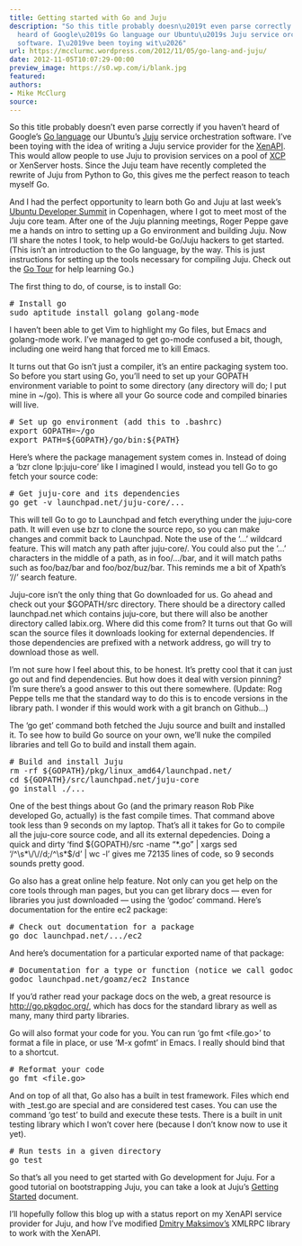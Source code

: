 ```yaml
---
title: Getting started with Go and Juju
description: "So this title probably doesn\u2019t even parse correctly if you haven\u2019t
  heard of Google\u2019s Go language our Ubuntu\u2019s Juju service orchestration
  software. I\u2019ve been toying wit\u2026"
url: https://mcclurmc.wordpress.com/2012/11/05/go-lang-and-juju/
date: 2012-11-05T10:07:29-00:00
preview_image: https://s0.wp.com/i/blank.jpg
featured:
authors:
- Mike McClurg
source:
---
```


<p>So this title probably doesn&rsquo;t even parse correctly if you haven&rsquo;t heard of Google&rsquo;s <a href="http://golang.org/">Go language</a> our Ubuntu&rsquo;s <a href="https://juju.ubuntu.com/">Juju</a> service orchestration software. I&rsquo;ve been toying with the idea of writing a Juju service provider for the <a href="http://docs.vmd.citrix.com/XenServer/6.0.0/1.0/en_gb/api/">XenAPI</a>. This would allow people to use Juju to provision services on a pool of <a href="http://xen.org/products/cloudxen.html">XCP</a> or XenServer hosts. Since the Juju team have recently completed the rewrite of Juju from Python to Go, this gives me the perfect reason to teach myself Go.</p>
<p>And I had the perfect opportunity to learn both Go and Juju at last week&rsquo;s <a href="http://uds.ubuntu.com/">Ubuntu Developer Summit</a> in Copenhagen, where I got to meet most of the Juju core team. After one of the Juju planning meetings, Roger Peppe gave me a hands on intro to setting up a Go environment and building Juju. Now I&rsquo;ll share the notes I took, to help would-be Go/Juju hackers to get started. (This isn&rsquo;t an introduction to the Go language, by the way. This is just instructions for setting up the tools necessary for compiling Juju. Check out the <a href="http://tour.golang.org/#1">Go Tour</a> for help learning Go.)</p>
<p>The first thing to do, of course, is to install Go:</p>
<pre class="brush: plain; title: ; notranslate">
# Install go
sudo aptitude install golang golang-mode
</pre>
<p>I haven&rsquo;t been able to get Vim to highlight my Go files, but Emacs and golang-mode work. I&rsquo;ve managed to get go-mode confused a bit, though, including one weird hang that forced me to kill Emacs.</p>
<p>It turns out that Go isn&rsquo;t just a compiler, it&rsquo;s an entire packaging system too. So before you start using Go, you&rsquo;ll need to set up your GOPATH environment variable to point to some directory (any directory will do; I put mine in ~/go). This is where all your Go source code and compiled binaries will live.</p>
<pre class="brush: plain; title: ; notranslate">
# Set up go environment (add this to .bashrc)
export GOPATH=~/go
export PATH=${GOPATH}/go/bin:${PATH}
</pre>
<p>Here&rsquo;s where the package management system comes in. Instead of doing a &lsquo;bzr clone lp:juju-core&rsquo; like I imagined I would, instead you tell Go to go fetch your source code:</p>
<pre class="brush: plain; title: ; notranslate">
# Get juju-core and its dependencies
go get -v launchpad.net/juju-core/...
</pre>
<p>This will tell Go to go to Launchpad and fetch everything under the juju-core path. It will even use bzr to clone the source repo, so you can make changes and commit back to Launchpad. Note the use of the &lsquo;&hellip;&rsquo; wildcard feature. This will match any path after juju-core/. You could also put the &lsquo;&hellip;&rsquo; characters in the middle of a path, as in foo/&hellip;/bar, and it will match paths such as foo/baz/bar and foo/boz/buz/bar. This reminds me a bit of Xpath&rsquo;s &lsquo;//&rsquo; search feature.</p>
<p>Juju-core isn&rsquo;t the only thing that Go downloaded for us. Go ahead and check out your $GOPATH/src directory. There should be a directory called launchpad.net which contains juju-core, but there will also be another directory called labix.org. Where did this come from? It turns out that Go will scan the source files it downloads looking for external dependencies. If those dependencies are prefixed with a network address, go will try to download those as well.</p>
<p>I&rsquo;m not sure how I feel about this, to be honest. It&rsquo;s pretty cool that it can just go out and find dependencies. But how does it deal with version pinning? I&rsquo;m sure there&rsquo;s a good answer to this out there somewhere. (Update: Rog Peppe tells me that the standard way to do this is to encode versions in the library path. I wonder if this would work with a git branch on Github&hellip;)</p>
<p>The &lsquo;go get&rsquo; command both fetched the Juju source and built and installed it. To see how to build Go source on your own, we&rsquo;ll nuke the compiled libraries and tell Go to build and install them again.</p>
<pre class="brush: plain; title: ; notranslate">
# Build and install Juju
rm -rf ${GOPATH}/pkg/linux_amd64/launchpad.net/
cd ${GOPATH}/src/launchpad.net/juju-core
go install ./...
</pre>
<p>One of the best things about Go (and the primary reason Rob Pike developed Go, actually) is the fast compile times. That command above took less than 9 seconds on my laptop. That&rsquo;s all it takes for Go to compile all the juju-core source code, and all its external depedencies. Doing a quick and dirty &lsquo;find ${GOPATH}/src -name &ldquo;*.go&rdquo; | xargs sed &lsquo;/^\s*\/\//d;/^\s*$/d&rsquo; | wc -l&rsquo; gives me 72135 lines of code, so 9 seconds sounds pretty good.</p>
<p>Go also has a great online help feature. Not only can you get help on the core tools through man pages, but you can get library docs &mdash; even for libraries you just downloaded &mdash; using the &lsquo;godoc&rsquo; command. Here&rsquo;s documentation for the entire ec2 package:</p>
<pre class="brush: plain; title: ; notranslate">
# Check out documentation for a package
go doc launchpad.net/.../ec2
</pre>
<p>And here&rsquo;s documentation for a particular exported name of that package:</p>
<pre class="brush: plain; title: ; notranslate">
# Documentation for a type or function (notice we call godoc directly)
godoc launchpad.net/goamz/ec2 Instance
</pre>
<p>If you&rsquo;d rather read your package docs on the web, a great resource is <a href="http://go.pkgdoc.org/">http://go.pkgdoc.org/</a>, which has docs for the standard library as well as many, many third party libraries.</p>
<p>Go will also format your code for you. You can run &lsquo;go fmt &lt;file.go&gt;&rsquo; to format a file in place, or use &lsquo;M-x gofmt&rsquo; in Emacs. I really should bind that to a shortcut.</p>
<pre class="brush: plain; title: ; notranslate">
# Reformat your code
go fmt &lt;file.go&gt;
</pre>
<p>And on top of all that, Go also has a built in test framework. Files which end with _test.go are special and are considered test cases. You can use the command &lsquo;go test&rsquo; to build and execute these tests. There is a built in unit testing library which I won&rsquo;t cover here (because I don&rsquo;t know now to use it yet).</p>
<pre class="brush: plain; title: ; notranslate">
# Run tests in a given directory
go test
</pre>
<p>So that&rsquo;s all you need to get started with Go development for Juju. For a good tutorial on bootstrapping Juju, you can take a look at Juju&rsquo;s <a href="https://juju.ubuntu.com/docs/getting-started.html">Getting Started</a> document.</p>
<p>I&rsquo;ll hopefully follow this blog up with a status report on my XenAPI service provider for Juju, and how I&rsquo;ve modified <a href="https://github.com/kolo/xmlrpc">Dmitry Maksimov&rsquo;s</a> XMLRPC library to work with the XenAPI.</p>

